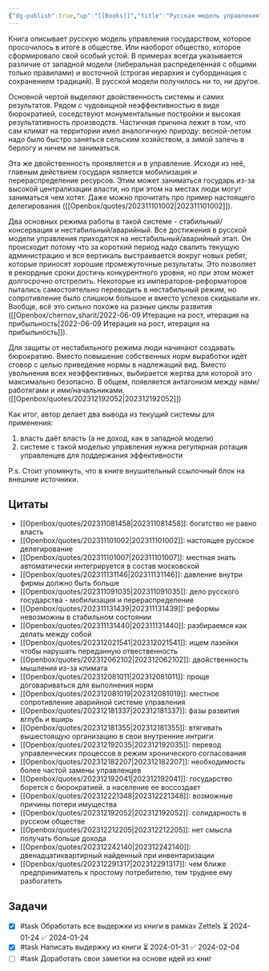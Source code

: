 ```yaml
---
{"dg-publish":true,"up":"[[Books]]","title":"Русская модель управления","category":"book","status":"Completed","tags":["books"],"rating":3,"date":"2023-10-22","modified_at":"2024-02-04T14:58:14+03:00","dg-path":"/books/Русская модель управления.md","permalink":"/books/russkaya-model-upravleniya/","dgPassFrontmatter":true}
---
```





Книга описывает русскую модель управления государством, которое просочилось в итоге в обществе. Или наоборот общество, которое сформировало свой особый устой. В примерах всегда указывается различие от западной модели (либеральная распределённая с общими только правилами) и восточной (строгая иерархия и субординация с сохранением традиций). В русской модели получилось ни то, ни другое.

Основной чертой выделяют двойственность системы и самих результатов. Рядом с чудовищной неэффективностью в виде бюрократией, соседствуют монументальные постройки и высокая результативность производств. Частичная причина лежит в том, что сам климат на территории имел аналогичную природу: весной-летом надо было быстро заняться сельским хозяйством, а зимой залечь в берлогу и ничем не заниматься.

Эта же двойственность проявляется и в управление. Исходя из неё, главным действием государя является мобилизация и перераспределение ресурсов. Этим может заниматься государь из-за высокой централизации власти, но при этом на местах люди могут заниматься чем хотят. Даже можно прочитать про пример настоящего делегирования ([[Openbox/quotes/202311101002|202311101002]]).

Два основных режима работы в такой системе - стабильный/консервация и нестабильный/аварийный. Все достижения в русской модели управления приходятся на нестабильный/аварийный этап. Он происходит потому что за короткий период надо свалить текущую администрацию и вся вертикаль выстраивается вокруг новых ребят, которые приносят хорошие промежуточные результаты. Это позволяет в рекордные сроки достичь конкурентного уровня, но при этом может долгосрочно отстрелить. Некоторые из императоров-реформаторов пытались самостоятельно переводить в нестабильный режим, но сопротивление было слишком большое и вместо успехов скидывали их. Вообще, всё это сильно похоже на разные циклы развития ([[Openbox/chernov_sharit/2022-06-09 Итерация на рост, итерация на прибыльность|2022-06-09 Итерация на рост, итерация на прибыльность]]).

Для защиты от нестабильного режима люди начинают создавать бюрократию. Вместо повышение собственных норм выработки идёт сговор с целью приведение нормы в надлежащий вид. Вместо увольнения всех неэффективных, выбирается жертва для которой это максимально безопасно. В общем, появляется антагонизм между нами/работягами и ими/начальниками. ([[Openbox/quotes/202312192052|202312192052]])

Как итог, автор делает два вывода из текущий системы для применения:
1. власть даёт власть (а не доход, как в западной модели)
2. системе с такой моделью управления нужна регулярная ротация управленцев для поддержания эффективности

P.s. Стоит упомянуть, что в книге внушительный ссылочный блок на внешние источники. 

## Цитаты

- [[Openbox/quotes/202311081458|202311081458]]: богатство не равно власть
- [[Openbox/quotes/202311101002|202311101002]]: настоящее русское делегирование
- [[Openbox/quotes/202311101007|202311101007]]: местная знать автоматически интегрируется в состав московской
- [[Openbox/quotes/202311131146|202311131146]]: давление внутри фирмы должно быть больше
- [[Openbox/quotes/202311091035|202311091035]]: дело русского государства - мобилизация и перераспределение
- [[Openbox/quotes/202311131439|202311131439]]: реформы невозможны в стабильном состоянии
- [[Openbox/quotes/202311131440|202311131440]]: разбираемся как делать между собой
- [[Openbox/quotes/202312021541|202312021541]]: ищем лазейки чтобы нарушать переданную отвественность
- [[Openbox/quotes/202312062102|202312062102]]: двойственность мышления из-за климата
- [[Openbox/quotes/202312081011|202312081011]]: проще договариваться для выполнения норм
- [[Openbox/quotes/202312081019|202312081019]]: местное сопротивление аварийной системе управления
- [[Openbox/quotes/202312181337|202312181337]]: фазы развития вглубь и вширь
- [[Openbox/quotes/202312181355|202312181355]]: втягивать вышестоящую организацию в свои внутренние интриги
- [[Openbox/quotes/202312192035|202312192035]]: перевод управленческих процессов в режим хронического согласования
- [[Openbox/quotes/202312182207|202312182207]]: необходимость более частой замены управленцев
- [[Openbox/quotes/202312192041|202312192041]]: государство борется с бюрократией. а население ее воссоздает
- [[Openbox/quotes/202312221348|202312221348]]: возможные причины потери имущества
- [[Openbox/quotes/202312192052|202312192052]]: солидарность в русском обществе
- [[Openbox/quotes/202312212205|202312212205]]: нет смысла получать больше дохода
- [[Openbox/quotes/202312242140|202312242140]]: двенадцатиквартирный найденный при инвентаризации
- [[Openbox/quotes/202312291317|202312291317]]: чем ближе предприниматель к простому потребителю, тем труднее ему разбогатеть


## Задачи

- [x] #task Обработать все выдержки из книги в рамках Zettels ⏳ 2024-01-24 ✅ 2024-01-24
- [x] #task Написать выдержку из книги ⏳ 2024-01-31 ✅ 2024-02-04
- [ ] #task Доработать свои заметки на основе идей из книг
